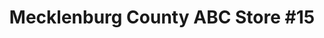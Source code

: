 ---
title: "Mecklenburg County ABC Store #15"
url: /charlotte/mecklenburg-county-abc-store-15/
shop: alcohol
---